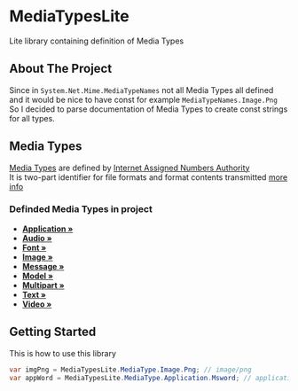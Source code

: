 <!--
*** Thanks for checking out the README-Template. If you have a suggestion
*** that would make this better, please fork the repo and create a pull request
*** or simply open an issue with the tag "feature".
*** Thanks again! Now go create something AMAZING! :D
-->

# MediaTypesLite

Lite library containing definition of Media Types

<!-- ABOUT THE PROJECT -->
## About The Project

Since in `System.Net.Mime.MediaTypeNames` not all Media Types all defined
<br />
and it would be nice to have const for example `MediaTypeNames.Image.Png`
<br />
So I decided to parse documentation of Media Types to create const strings for all types.
<br />


<!-- MEDIA TYPES -->
## Media Types

<a href="https://www.iana.org/assignments/media-types/media-types.xhtml">Media Types</a> are defined by <a href="https://www.iana.org">Internet Assigned Numbers Authority</a>
<br />
It is two-part identifier for file formats and format contents transmitted <a href="https://en.wikipedia.org/wiki/Media_type">more info</a>

### Definded Media Types in project
* <a href="https://github.com/SideswipeN7/MediaTypesLite/blob/main/source/MediaTypesLite/MediaType/Application.cs"><strong>Application »</strong></a>
* <a href="https://github.com/SideswipeN7/MediaTypesLite/blob/main/source/MediaTypesLite/MediaType/Audio.cs"><strong>Audio »</strong></a>
* <a href="https://github.com/SideswipeN7/MediaTypesLite/blob/main/source/MediaTypesLite/MediaType/Font.cs"><strong>Font »</strong></a>
* <a href="https://github.com/SideswipeN7/MediaTypesLite/blob/main/source/MediaTypesLite/MediaType/Image.cs"><strong>Image »</strong></a>
* <a href="https://github.com/SideswipeN7/MediaTypesLite/blob/main/source/MediaTypesLite/MediaType/Message.cs"><strong>Message »</strong></a>
* <a href="https://github.com/SideswipeN7/MediaTypesLite/blob/main/source/MediaTypesLite/MediaType/Model.cs"><strong>Model »</strong></a>
* <a href="https://github.com/SideswipeN7/MediaTypesLite/blob/main/source/MediaTypesLite/MediaType/Multipart.cs"><strong>Multipart »</strong></a>
* <a href="https://github.com/SideswipeN7/MediaTypesLite/blob/main/source/MediaTypesLite/MediaType/Text.cs"><strong>Text »</strong></a>
* <a href="https://github.com/SideswipeN7/MediaTypesLite/blob/main/source/MediaTypesLite/MediaType/Video.cs"><strong>Video »</strong></a>

<!-- GETTING STARTED -->
## Getting Started

This is how to use this library
```cs
var imgPng = MediaTypesLite.MediaType.Image.Png; // image/png
var appWord = MediaTypesLite.MediaType.Application.Msword; // application/msword
```